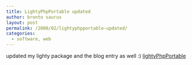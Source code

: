 ```yaml
---
title: LightyPhpPortable updated
author: bronto saurus
layout: post
permalink: /2008/02/lightyphpportable-updated/
categories:
  - software, web
---
```

updated my lighty package and the blog entry as well :) [lightyPhpPortable][1]  
<img src="/images/light_logo_big.png" border="0" alt="" />

 [1]: /index.php?entry=entry070928-171124